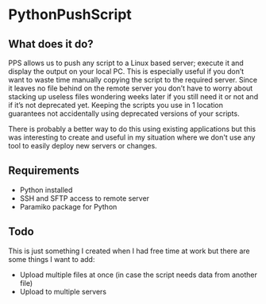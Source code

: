 # PythonPushScript
## What does it do?
PPS allows us to push any script to a Linux based server; execute it and display the output on your local PC. This is especially useful if
you don’t want to waste time manually copying the script to the required server. Since it leaves no file behind on the remote server you
don’t have to worry about stacking up useless files wondering weeks later if you still need it or not and if it’s not deprecated yet.
Keeping the scripts you use in 1 location guarantees not accidentally using deprecated versions of your scripts.

There is probably a better way to do this using existing applications but this was interesting to create and useful in my situation where
we don't use any tool to easily deploy new servers or changes.

## Requirements
- Python installed
- SSH and SFTP access to remote server
- Paramiko package for Python

## Todo
This is just something I created when I had free time at work but there are some things I want to add:
- Upload multiple files at once (in case the script needs data from another file)
- Upload to multiple servers
